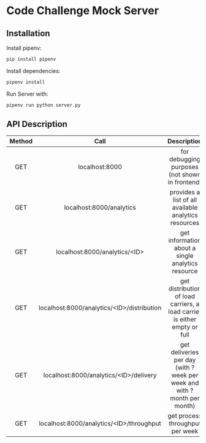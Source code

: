 # Code Challenge Mock Server

## Installation

Install pipenv:

```bash
pip install pipenv
```

Install dependencies:

```bash
pipenv install
```

Run Server with:

```bash
pipenv run python server.py
```

## API Description

| Method | Call                                        | Description                                                               |
|:------:|:-------------------------------------------:|:-------------------------------------------------------------------------:|
| GET    | localhost:8000                              | for debugging purposes (not shown in frontend)                            |
| GET    | localhost:8000/analytics                    | provides a list of all available analytics resources                      |
| GET    | localhost:8000/analytics/\<ID>              | get information about a single analytics resource                         |
| GET    | localhost:8000/analytics/\<ID>/distribution | get distribution of load carriers, a load carrier is either empty or full |
| GET    | localhost:8000/analytics/\<ID>/delivery     | get deliveries per day (with ?week per week and with ?month per month)    |
| GET    | localhost:8000/analytics/\<ID>/throughput   | get process throughput per week                                           |
